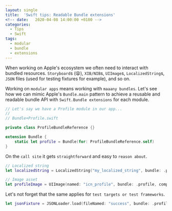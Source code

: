 ```yaml
---
layout: single
title:  'Swift tips: Readable Bundle extensions'
<!-- date:   2020-04-08 14:00:00 +0100 -->
categories:
  - Tips
  - Swift
tags:
  - modular
  - bundle
  - extensions
---
```


When working on Apple's ecosystem we often need to interact with bundled resources. `Storyboard`s (😫), `XIB/NIB`s, `UIImage`s, `LocalizedString`s, `JSON` files (used for testing fixtures for example), and so on.
<br>

Working on `modular apps` means working with `maaany bundles`. Let's see how we can mimic Apple's `Bundle.main` pattern to achieve a reusable and readable bundle API with `Swift.Bundle extensions` for each module.

```swift
// Let's say we have a Profile module in our app...
//
// Bundle+Profile.swift 

private class ProfileBundleReference {}

extension Bundle {
    static let profile = Bundle(for: ProfileBundleReference.self)
}
```

On the `call site` it gets `straightforward` and easy to `reason about`.

```swift
// Localized string
let localizedString = LocalizedString("my_localized_string", bundle: .profile, comment: "")

// Image asset
let profileImage = UIImage(named: "icn_profile", bundle: .profile, compatibleWith: nil)
```

Let's not forget that the same applies for `test targets or test frameworks`.
```swift
let jsonFixture = JSONLoader.load(fileNamed: "success", bundle: .profileTests)
```
